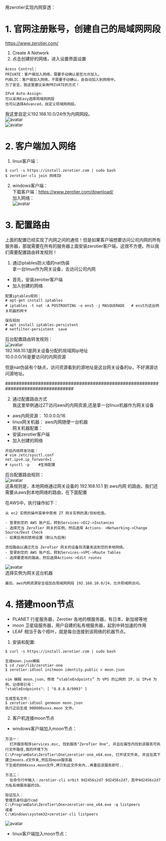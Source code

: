 用zerotier实现内网穿透：  
# 1. 官网注册账号，创建自己的局域网网段  
<https://www.zerotier.com/>  
1. Create A Network  
2. 点击创建好的网络，进入设置界面设置  
```
Acess Control：  
PRIVATE：客户端加入网络，需要手动确认是否允许加入。  
PUBLIC：客户端加入网络，不需要手动确认，会自动加入到网络中。  
为了安全，我这里建议采用PRIVATE的方式！  
```
```
IPv4 Auto-Assign:
可以采用Easy选择局域网网段
也可以选择Advanced，自定义局域网网段。
```
我这里自定义192.168.10.0/24作为内网网段。  
![avatar](https://raw.githubusercontent.com/tanxw123123/vpn/master/zerotier/img/zt-01.jpg)  
![avatar](https://raw.githubusercontent.com/tanxw123123/vpn/master/zerotier/img/zt-02.jpg)  
# 2. 客户端加入网络
1. linux客户端：  
```
$ curl -s https://install.zerotier.com | sudo bash
$ zerotier-cli join 网络ID
```
2. windows客户端：  
下载客户端：<https://www.zerotier.com/download/>  
加入网络：  
![avatar](https://raw.githubusercontent.com/tanxw123123/vpn/master/zerotier/img/zt-03.jpg)   
# 3. 配置路由
上面的配置已经实现了内网之间的通信！但是如果客户端想要访问公司内网的所有服务器，那就需要在所有的服务器上面安装zerotier客户端，这很不方便。所以我们需要配置路由转发规则！   
1. 通过iptables防火墙的nat伪装  
拿一台linux作为网关设备，去访问公司内网  
- 首先，安装zerotier客户端  
- 加入创建的网络
```
配置iptables规则：
# apt-get install iptables 
# iptables -t nat -A POSTROUTING -o ens5 -j MASQUERADE   # ens5为这台网关机器的网卡

保存规则
# apt install iptables-persistent
# netfilter-persistent  save
```
后台配置路由转发规则：  
![avatar](https://raw.githubusercontent.com/tanxw123123/vpn/master/zerotier/img/zt-04.jpg)  
192.168.10.1是网关设备分配的局域网ip地址  
10.0.0.0/16是要访问的内网资源  

但是nat伪装有个缺点，访问资源看到的源地址是这台网关设备的ip，不好溯源访问源地址。  

#################################################################################  

2. 通过配置路由方式  
我这里举例通过ZT访问aws的内网资源,还是拿一台linux机器作为网关设备  
- aws内网资源： 10.0.0.0/16  
- linux网关机器：  aws内网随便一台机器  
网关机器配置：  
- 安装zerotier客户端  
- 加入创建的网络  
```
开启内核转发功能：
# vim /etc/sysctl.conf
net.ipv4.ip_forward=1
# sysctl -p    #生效配置
```
后台配置路由规则：  
![avatar](https://raw.githubusercontent.com/tanxw123123/vpn/master/zerotier/img/zt-04.jpg)  
这条规则是，本地网络通过网关设备的 192.168.10.1 到 aws内网 的路由，我们还需要从aws到本地网络的路由，在下面配置  

在AWS中，执行操作如下：  
```
从 ec2 实例的操作菜单中禁用 ZT 网关实例的源/目标检查。  

- 登录到您的 AWS 账户后，转到Services->EC2->Instances
- 选择充当 ZeroTier 网关的实例，然后选择 Actions- >Networking->Change Source/Dest Check
- 如果启用则禁用设置（默认为启用）
```
```
添加路由以通过充当 ZeroTier 网关的设备将流量发送到您的本地网络。
- 登录到您的 AWS 账户后，转到Services->VPC->Route Tables
- 选择要更改的路由，然后选择Actions->Edit routes
```
![avatar](https://raw.githubusercontent.com/tanxw123123/vpn/master/zerotier/img/zt-05.jpg)  
选择实例为网关这台机器  
```
最后，aws内网资源安全组加白局域网网段 192.168.10.0/24，允许局域网访问。
```
# 4. 搭建moon节点
- PLANET 行星服务器，Zerotier 各地的根服务器，有日本、新加坡等地
- moon 卫星级服务器，用户自建的私有根服务器，起到中转加速的作用
- LEAF 相当于各个枝叶，就是每台连接到该网络的机器节点。

1. 安装和配置:  
```
$ curl -s https://install.zerotier.com | sudo bash

生成moon.json模板
$ cd /var/lib/zerotier-one
$ zerotier-idtool initmoon identity.public > moon.json

vim 编辑 moon.json，修改 “stableEndpoints” 为 VPS 的公网的 IP，以 IPv4 为例，记得带引号：
"stableEndpoints": [ "8.8.8.8/9993" ]

生成签名文件：
$ zerotier-idtool genmoon moon.json
执行之后生成 000000xxxx.moon 文件。
```

2. 客户机连接moon节点
- windows客户端加入moon节点：  
```
方法一：
  打开服务程序services.msc, 找到服务"ZeroTier One", 并且在属性内找到该服务可执行文件路径,我的环境下为
C:\ProgramData\ZeroTier\One\zerotier-one_x64.exe, 打开该文件夹, 并且在其下建立moons.d文件夹,然后将moon服务器
下生成的000xxxx.moon文件,拷贝到此文件夹内..再重启该服务即可..
```
```
方法二：
  在命令行中输入：zerotier-cli orbit 9d2456s2d7 9d2456s2d7，其中9d2456s2d7为私有根服务器的ID。
```
```
验证加入：
管理员身份运行cmd
C:\ProgramData\ZeroTier\One>zerotier-one_x64.exe -q listpeers
或者
C:\Windows\system32>zerotier-cli listpeers
```
![avatar](https://raw.githubusercontent.com/tanxw123123/vpn/master/zerotier/img/zt-06.jpg)  

- linux客户端加入moon节点：

